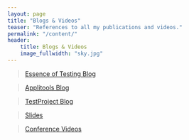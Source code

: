 ```yaml
---
layout: page
title: "Blogs & Videos"
teaser: "References to all my publications and videos."
permalink: "/content/"
header:
    title: Blogs & Videos
    image_fullwidth: "sky.jpg"
---
```

> <a href="https://essenceoftesting.blogspot.com/" target="_blank">Essence of Testing Blog</a>

> <a href="https://applitools.com/blog/author/anandbagmar/" target="_blank">Applitools Blog</a>

> <a href="https://blog.testproject.io/author/anand-bagmaressenceoftesting-com/" target="_blank">TestProject Blog</a>

> <a href="https://www.slideshare.net/abagmar/" target="_blank">Slides</a>

> <a href="https://www.youtube.com/channel/UCTBPUHgU5ezu8KdXhF4CAWw" target="_blank">Conference Videos</a>
